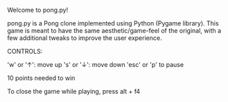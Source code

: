 Welcome to pong.py!

pong.py is a Pong clone implemented using Python (Pygame library). This game is meant to have the same aesthetic/game-feel of the original, with a few additional tweaks to improve the user experience.

CONTROLS:

'w' or '↑': move up
's' or '↓': move down
'esc' or 'p' to pause

10 points needed to win

To close the game while playing, press alt + f4
